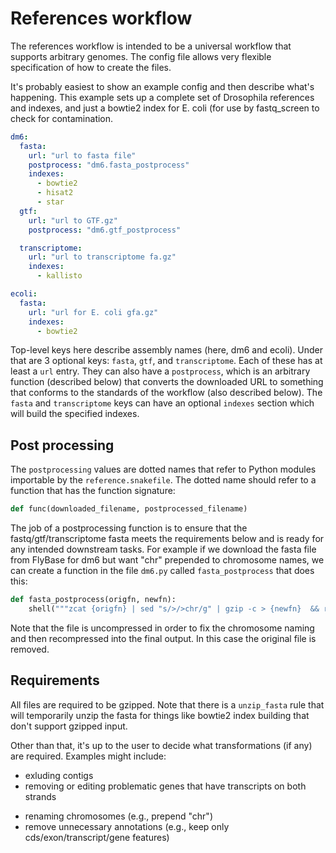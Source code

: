 # References workflow

The references workflow is intended to be a universal workflow that supports
arbitrary genomes. The config file allows very flexible specification of how to
create the files.

It's probably easiest to show an example config and then describe what's
happening. This example sets up a complete set of Drosophila references and
indexes, and just a bowtie2 index for E. coli (for use by fastq_screen to check
for contamination.

```yaml
dm6:
  fasta:
    url: "url to fasta file"
    postprocess: "dm6.fasta_postprocess"
    indexes:
      - bowtie2
      - hisat2
      - star
  gtf:
    url: "url to GTF.gz"
    postprocess: "dm6.gtf_postprocess"

  transcriptome:
    url: "url to transcriptome fa.gz"
    indexes:
      - kallisto

ecoli:
  fasta:
    url: "url for E. coli gfa.gz"
    indexes:
      - bowtie2
```

Top-level keys here describe assembly names (here, dm6 and ecoli). Under that
are 3 optional keys: `fasta`, `gtf`, and `transcriptome`. Each of these has at
least a `url` entry. They can also have a `postprocess`, which is an arbitrary
function (described below) that converts the downloaded URL to something that
conforms to the standards of the workflow (also described below). The `fasta`
and `transcriptome` keys can have an optional `indexes` section  which will
build the specified indexes.

## Post processing
The `postprocessing` values are dotted names that refer to Python modules
importable by the `reference.snakefile`. The dotted name should refer to
a function that has the function signature:

```python
def func(downloaded_filename, postprocessed_filename)
```

The job of a postprocessing function is to ensure that the
fastq/gtf/transcriptome fasta meets the requirements below and is ready for any
intended downstream tasks. For example if we download the fasta file from
FlyBase for dm6 but want "chr" prepended to chromosome names, we can create
a function in the file `dm6.py` called `fasta_postprocess` that does this:

```python
def fasta_postprocess(origfn, newfn):
    shell("""zcat {origfn} | sed "s/>/>chr/g" | gzip -c > {newfn}  && rm {origfn}""")
```

Note that the file is uncompressed in order to fix the chromosome naming and
then recompressed into the final output. In this case the original file is
removed.

## Requirements

All files are required to be gzipped. Note that there is a `unzip_fasta` rule
that will temporarily unzip the fasta for things like bowtie2 index building
that don't support gzipped input.

Other than that, it's up to the user to decide what transformations (if any)
are required. Examples might include:

- exluding contigs
- removing or editing problematic genes that have transcripts on both strands
* renaming chromosomes (e.g., prepend "chr")
* remove unnecessary annotations (e.g., keep only cds/exon/transcript/gene features)
